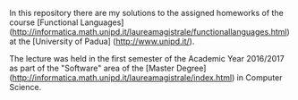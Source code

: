 In this repository there are my solutions to the assigned homeworks of the course [Functional Languages] (http://informatica.math.unipd.it/laureamagistrale/functionallanguages.html) at the [University of Padua] (http://www.unipd.it/).

The lecture was held in the first semester of the Academic Year 2016/2017 as part of the "Software" area of the [Master Degree] (http://informatica.math.unipd.it/laureamagistrale/index.html) in Computer Science.

